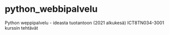 # python_webbipalvelu
Python weppipalvelu - ideasta tuotantoon (2021 alkukesä) ICT8TN034-3001 kurssin tehtävät
